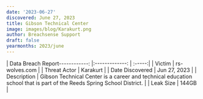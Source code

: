 ```yaml
---
date: '2023-06-27'
discovered: June 27, 2023
title: Gibson Technical Center
image: images/blog/Karakurt.png
author: Breachsense Support
draft: false
yearmonths: 2023/june
---
```


| Data Breach Report------------:     |:-------------:    | :-----:|
| Victim      | rs-wolves.com      | 
| Threat Actor      | Karakurt      | 
| Date Discovered      | Jun 27, 2023      | 
| Description      | Gibson Technical Center is a career and technical education school that is part of the Reeds Spring School District.      | 
| Leak Size      | 144GB      | 

